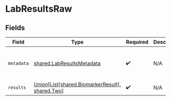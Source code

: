 # LabResultsRaw


## Fields

| Field                                                                                                                                                                                                                                                                                                   | Type                                                                                                                                                                                                                                                                                                    | Required                                                                                                                                                                                                                                                                                                | Description                                                                                                                                                                                                                                                                                             | Example                                                                                                                                                                                                                                                                                                 |
| ------------------------------------------------------------------------------------------------------------------------------------------------------------------------------------------------------------------------------------------------------------------------------------------------------- | ------------------------------------------------------------------------------------------------------------------------------------------------------------------------------------------------------------------------------------------------------------------------------------------------------- | ------------------------------------------------------------------------------------------------------------------------------------------------------------------------------------------------------------------------------------------------------------------------------------------------------- | ------------------------------------------------------------------------------------------------------------------------------------------------------------------------------------------------------------------------------------------------------------------------------------------------------- | ------------------------------------------------------------------------------------------------------------------------------------------------------------------------------------------------------------------------------------------------------------------------------------------------------- |
| `metadata`                                                                                                                                                                                                                                                                                              | [shared.LabResultsMetadata](../../models/shared/labresultsmetadata.md)                                                                                                                                                                                                                                  | :heavy_check_mark:                                                                                                                                                                                                                                                                                      | N/A                                                                                                                                                                                                                                                                                                     | {"age":19,"dob":"18/08/1993","clia_number":"12331231","patient":"Bob Smith","provider":"Dr. Jack Smith","laboratory":"Quest Diagnostics","date_reported":"2020-01-01","date_collected":"2022-02-02","specimen_number":"123131","date_received":"2022-01-01","status":"final","interpretation":"normal"} |
| `results`                                                                                                                                                                                                                                                                                               | [Union[List[shared.BiomarkerResult], shared.Two]](../../models/shared/results.md)                                                                                                                                                                                                                       | :heavy_check_mark:                                                                                                                                                                                                                                                                                      | N/A                                                                                                                                                                                                                                                                                                     |                                                                                                                                                                                                                                                                                                         |